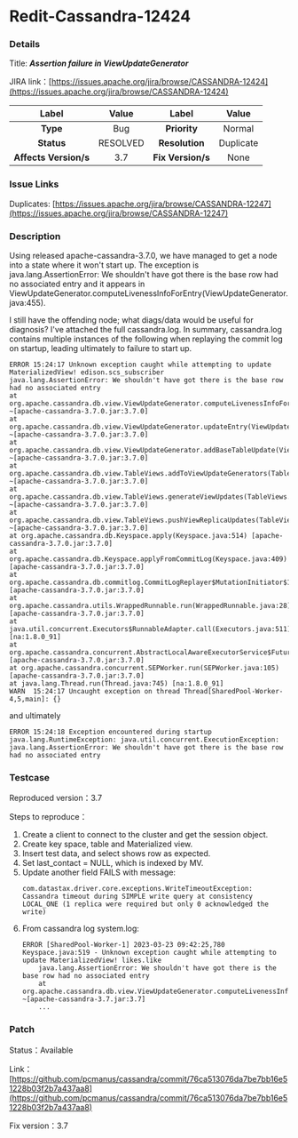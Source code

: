 # Redit-Cassandra-12424

### Details

Title: ***Assertion failure in ViewUpdateGenerator***

JIRA link：[https://issues.apache.org/jira/browse/CASSANDRA-12424](https://issues.apache.org/jira/browse/CASSANDRA-12424)

|         Label         |  Value   |       Label       |   Value   |
|:---------------------:|:--------:|:-----------------:|:---------:|
|       **Type**        |   Bug    |   **Priority**    |  Normal   |
|      **Status**       | RESOLVED |  **Resolution**   | Duplicate |
| **Affects Version/s** |   3.7    | **Fix Version/s** |   None    |

### Issue Links

Duplicates: [https://issues.apache.org/jira/browse/CASSANDRA-12247](https://issues.apache.org/jira/browse/CASSANDRA-12247)

### Description

Using released apache-cassandra-3.7.0, we have managed to get a node into a state where it won't start up. The exception is java.lang.AssertionError: We shouldn't have got there is the base row had no associated entry and it appears in ViewUpdateGenerator.computeLivenessInfoForEntry(ViewUpdateGenerator.java:455).

I still have the offending node; what diags/data would be useful for diagnosis? I've attached the full cassandra.log. In summary, cassandra.log contains multiple instances of the following when replaying the commit log on startup, leading ultimately to failure to start up.

```
ERROR 15:24:17 Unknown exception caught while attempting to update MaterializedView! edison.scs_subscriber
java.lang.AssertionError: We shouldn't have got there is the base row had no associated entry
at org.apache.cassandra.db.view.ViewUpdateGenerator.computeLivenessInfoForEntry(ViewUpdateGenerator.java:455) ~[apache-cassandra-3.7.0.jar:3.7.0]
at org.apache.cassandra.db.view.ViewUpdateGenerator.updateEntry(ViewUpdateGenerator.java:273) ~[apache-cassandra-3.7.0.jar:3.7.0]
at org.apache.cassandra.db.view.ViewUpdateGenerator.addBaseTableUpdate(ViewUpdateGenerator.java:127) ~[apache-cassandra-3.7.0.jar:3.7.0]
at org.apache.cassandra.db.view.TableViews.addToViewUpdateGenerators(TableViews.java:403) ~[apache-cassandra-3.7.0.jar:3.7.0]
at org.apache.cassandra.db.view.TableViews.generateViewUpdates(TableViews.java:236) ~[apache-cassandra-3.7.0.jar:3.7.0]
at org.apache.cassandra.db.view.TableViews.pushViewReplicaUpdates(TableViews.java:140) ~[apache-cassandra-3.7.0.jar:3.7.0]
at org.apache.cassandra.db.Keyspace.apply(Keyspace.java:514) [apache-cassandra-3.7.0.jar:3.7.0]
at org.apache.cassandra.db.Keyspace.applyFromCommitLog(Keyspace.java:409) [apache-cassandra-3.7.0.jar:3.7.0]
at org.apache.cassandra.db.commitlog.CommitLogReplayer$MutationInitiator$1.runMayThrow(CommitLogReplayer.java:152) [apache-cassandra-3.7.0.jar:3.7.0]
at org.apache.cassandra.utils.WrappedRunnable.run(WrappedRunnable.java:28) [apache-cassandra-3.7.0.jar:3.7.0]
at java.util.concurrent.Executors$RunnableAdapter.call(Executors.java:511) [na:1.8.0_91]
at org.apache.cassandra.concurrent.AbstractLocalAwareExecutorService$FutureTask.run(AbstractLocalAwareExecutorService.java:164) [apache-cassandra-3.7.0.jar:3.7.0]
at org.apache.cassandra.concurrent.SEPWorker.run(SEPWorker.java:105) [apache-cassandra-3.7.0.jar:3.7.0]
at java.lang.Thread.run(Thread.java:745) [na:1.8.0_91]
WARN  15:24:17 Uncaught exception on thread Thread[SharedPool-Worker-4,5,main]: {}

```

and ultimately

```
ERROR 15:24:18 Exception encountered during startup
java.lang.RuntimeException: java.util.concurrent.ExecutionException: java.lang.AssertionError: We shouldn't have got there is the base row had no associated entry

```

### Testcase

Reproduced version：3.7

Steps to reproduce：
1. Create a client to connect to the cluster and get the session object.
2. Create key space, table and Materialized view.
3. Insert test data, and select shows row as expected.
4. Set last_contact = NULL, which is indexed by MV.
5. Update another field FAILS with message:
    ```
    com.datastax.driver.core.exceptions.WriteTimeoutException: Cassandra timeout during SIMPLE write query at consistency LOCAL_ONE (1 replica were required but only 0 acknowledged the write)
    ```
6. From cassandra log system.log:
    ```
    ERROR [SharedPool-Worker-1] 2023-03-23 09:42:25,780 Keyspace.java:519 - Unknown exception caught while attempting to update MaterializedView! likes.like
        java.lang.AssertionError: We shouldn't have got there is the base row had no associated entry
        at org.apache.cassandra.db.view.ViewUpdateGenerator.computeLivenessInfoForEntry(ViewUpdateGenerator.java:455) ~[apache-cassandra-3.7.jar:3.7]
        ...
    ```

### Patch 

Status：Available

Link：[https://github.com/pcmanus/cassandra/commit/76ca513076da7be7bb16e51228b03f2b7a437aa8](https://github.com/pcmanus/cassandra/commit/76ca513076da7be7bb16e51228b03f2b7a437aa8)

Fix version：3.7
